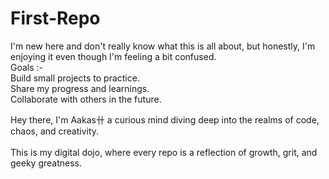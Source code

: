 # First-Repo
I'm new here and don't really know what this is all about, but honestly, I'm enjoying it even though I'm feeling a bit confused.
<br>
Goals :- 
<br>
Build small projects to practice.
<br>
Share my progress and learnings.
<br>
Collaborate with others in the future.
<br>

Hey there, I'm Aakas卄 a curious mind diving deep into the realms of code, chaos, and creativity.  
<br>
This is my digital dojo, where every repo is a reflection of growth, grit, and geeky greatness.